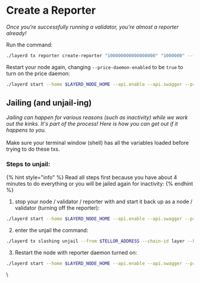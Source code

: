 # Create a Reporter

_Once you’re successfully running a validator, you’re almost a reporter already!_&#x20;

Run the command:

```bash
./layerd tx reporter create-reporter "100000000000000000" "1000000" --from $ACCOUNT_NAME --keyring-backend $KEYRING_BACKEND --chain-id layer --home $LAYERD_NODE_HOME
```

Restart your node again, changing `--price-daemon-enabled` to be `true` to turn on the price daemon:

```bash
./layerd start --home $LAYERD_NODE_HOME --api.enable --api.swagger --price-daemon-enabled=true --panic-on-daemon-failure-enabled=false
```

## Jailing (and unjail-ing)

_Jailing can happen for various reasons (such as inactivity) while we work out the kinks. It's part of the process! Here is how you can get out if it happens to you._ \
\
Make sure your terminal window (shell) has all the variables loaded before trying to do these txs.&#x20;

### Steps to unjail:

{% hint style="info" %}
Read all steps first because you have about 4 minutes to do everything or you will be jailed again for inactivity:
{% endhint %}

1. stop your node / validator / reporter with and start it back up as a node / validator (turning off the reporter):

```bash
./layerd start --home $LAYERD_NODE_HOME --api.enable --api.swagger --price-daemon-enabled=false --panic-on-daemon-failure-enabled=false
```

2. enter the unjail the command:

```bash
./layerd tx slashing unjail --from $TELLOR_ADDRESS --chain-id layer --home $LAYERD_NODE_HOME --keyring-backend test --keyring-dir $LAYERD_NODE_HOME
```

3. Restart the node with reporter daemon turned on:

```bash
./layerd start --home $LAYERD_NODE_HOME --api.enable --api.swagger --price-daemon-enabled=true --panic-on-daemon-failure-enabled=false
```

\
